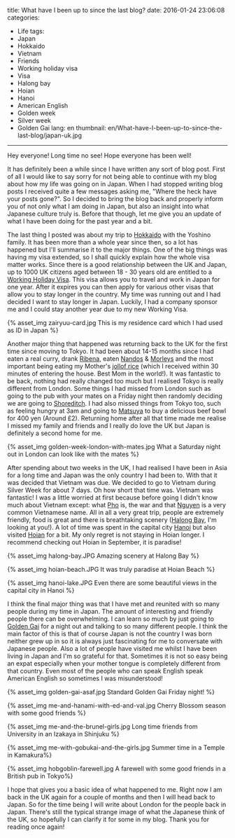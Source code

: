 title: What have I been up to since the last blog?
date: 2016-01-24 23:06:08
categories:
- Life
tags:
- Japan
- Hokkaido
- Vietnam
- Friends
- Working holiday visa
- Visa
- Halong bay
- Hoian
- Hanoi
- American English
- Golden week
- Silver week
- Golden Gai
lang: en
thumbnail: en/What-have-I-been-up-to-since-the-last-blog/japan-uk.jpg
---

Hey everyone! Long time no see! Hope everyone has been well!

It has definitely been a while since I have written any sort of blog post. First of all I would like to say sorry for not being able to continue with my blog about how my life was going on in Japan. When I had stopped writing blog posts I received quite a few messages asking me, "Where the heck have your posts gone?". So I decided to bring the blog back and properly inform you of not only what I am doing in Japan, but also an insight into what Japanese culture truly is. Before that though, let me give you an update of what I have been doing for the past year and a bit.
<!-- more -->

The last thing I posted was about my trip to [Hokkaido](https://en.wikipedia.org/wiki/Hokkaido) with the Yoshino family. It has been more than a whole year since then, so a lot has happened but I'll summarise it to the major things. One of the big things was having my visa extended, so I shall quickly explain how the whole visa matter works. Since there is a good relationship between the UK and Japan, up to 1000 UK citizens aged between 18 - 30 years old are entitled to a [Working Holiday Visa](http://www.uk.emb-japan.go.jp/en/visa/working-holiday.html). This visa allows you to travel and work in Japan for one year. After it expires you can then apply for various other visas that allow you to stay longer in the country. My time was running out and I had decided I want to stay longer in Japan. Luckily, I had a company sponsor me and I could stay another year due to my new Working Visa.

{% asset_img zairyuu-card.jpg This is my residence card which I had used as ID in Japan %}

Another major thing that happened was returning back to the UK for the first time since moving to Tokyo. It had been about 14-15 months since I had eaten a real curry, drank [Ribena](https://en.wikipedia.org/wiki/Ribena), eaten [Nandos](http://www.nandos.co.uk/) & [Morleys](http://www.morleyschicken.com/index.html) and the most important being eating my Mother's [jollof rice](http://www.jamieoliver.com/news-and-features/features/jamie-oliver-jollof-rice-recipe/) (which I received within 30 minutes of entering the house. Best Mom in the world!). It was fantastic to be back, nothing had really changed too much but I realised Tokyo is really different from London. Some things I had missed from London such as going to the pub with your mates on a Friday night then randomly deciding we are going to [Shoreditch](http://www.timeout.com/london/bars-pubs/shoreditch-bars). I had also missed things from Tokyo too, such as feeling hungry at 3am and going to [Matsuya](http://www.matsuyafoods.co.jp/english/menu/) to buy a delicious beef bowl for 400 yen (Around £2). Returning home after all that time made me realise I missed my family and friends and I really do love the UK but Japan is definitely a second home for me.

{% asset_img golden-week-london-with-mates.jpg What a Saturday night out in London can look like with the mates %}

After spending about two weeks in the UK, I had realised I have been in Asia for a long time and Japan was the only country I had been to. With that it was decided that Vietnam was due. We decided to go to Vietnam during Silver Week for about 7 days. Oh how short that time was. Vietnam was fantastic! I was a little worried at first because before going I didn't know much about Vietnam except: what [Pho](http://www.bbc.co.uk/food/0/24288422) is,  the war and that [Nguyen](https://en.wikipedia.org/wiki/Nguyen) is a very common Vietnamese name. All in all a very great trip, people are extremely friendly, food is great and there is breathtaking scenery ([Halong Bay](http://www.lonelyplanet.com/vietnam/northeast-vietnam/halong-bay), I'm looking at you!). A lot of time was spent in the capital city [Hanoi](http://www.lonelyplanet.com/vietnam/hanoi) but also visited [Hoian](http://www.tripadvisor.co.uk/Tourism-g298082-Hoi_An_Quang_Nam_Province-Vacations.html) for a bit. My only regret is not staying in Hoian longer. I recommend checking out Hoian in September, it is paradise!

{% asset_img halong-bay.JPG Amazing scenery at Halong Bay %}

{% asset_img hoian-beach.JPG It was truly paradise at Hoian Beach %}

{% asset_img hanoi-lake.JPG Even there are some beautiful views in the capital city in Hanoi %}

I think the final major thing was that I have met and reunited with so many people during my time in Japan. The amount of interesting and friendly people there can be overwhelming. I can learn so much by just going to [Golden Gai](http://www.unmissabletokyo.com/golden-gai) for a night out and talking to so many different people. I think the main factor of this is that of course Japan is not the country I was born neither grew up in so it is always just fascinating for me to conversate with Japanese people. Also a lot of people have visited me whilst I have been living in Japan and I'm so grateful for that. Sometimes it is not so easy being an expat especially when your mother tongue is completely different from that country. Even most of the people who can speak English speak American English so sometimes I was misunderstood!

{% asset_img golden-gai-asaf.jpg Standard Golden Gai Friday night! %}

{% asset_img me-and-hanami-with-ed-and-val.jpg Cherry Blossom season with some good friends %}

{% asset_img me-and-the-brunel-girls.jpg Long time friends from University in an Izakaya in Shinjuku %}

{% asset_img me-with-gobukai-and-the-girls.jpg  Summer time in a Temple in Kamakura%}

{% asset_img hobgoblin-farewell.jpg  A farewell with some good friends in a British pub in Tokyo%}

I hope that gives you a basic idea of what happened to me. Right now I am back in the UK again for a couple of months and then I will head back to Japan. So for the time being I will write about London for the people back in Japan. There's still the typical strange image of what the Japanese think of the UK, so hopefully I can clarify it for some in my blog. Thank you for reading once again!